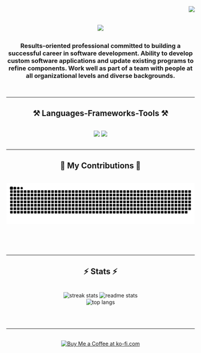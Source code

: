 <img align="right" src="https://visitor-badge.laobi.icu/badge?page_id=joyelsebastian.joyelsebastian" />

<h1 align="center">
    <img src="https://readme-typing-svg.herokuapp.com/?font=Righteous&size=35&center=true&vCenter=true&width=500&height=70&duration=4000&lines=Hi+There!+👋;+I'm+Joyel+Sebastian!;" />
</h1>

<h3 align="center">Results-oriented professional committed to building a successful career in software development. Ability to develop custom software applications and update existing programs to refine components. Work well as part of a team with people at all organizational levels and diverse backgrounds.</h3>

<br/>
 

 <hr/>
 
<h2 align="center">⚒️ Languages-Frameworks-Tools ⚒️</h2>
<br/>
<div align="center">
    <img src="https://skillicons.dev/icons?i=react,bootstrap,html,css,vscode,github,git,r" />
    <img src="https://skillicons.dev/icons?i=nodejs,python,javascript,typescript,express,mongodb,c,java,mysql,flask" /><br>
</div>

<br/>
<hr/>

<div align="center">
  <h2>🐍 My Contributions 🐍</h2>
  <br>
  <img alt="snake eating my contributions" src="https://raw.githubusercontent.com/joyelsebastian/joyelsebastian/output/github-contribution-grid-snake.svg" />
  
  <br/><br/><br/>
</div>

<hr/>

<h2 align="center">⚡ Stats ⚡</h2>
<br>
<div align=center>
  <img width=390 src="https://github-readme-stats.vercel.app/api?username=joyelsebastian&theme=neon&hide_border=false&include_all_commits=true&count_private=false" alt="streak stats"/>
  <img width=390 src="https://github-readme-streak-stats.herokuapp.com/?user=joyelsebastian&theme=neon&hide_border=false" alt="readme stats" />
  <br/>
  <img width=325 align="center" src="https://github-readme-stats.vercel.app/api/top-langs/?username=joyelsebastian&theme=neon&hide_border=false&include_all_commits=true&count_private=false&layout=compact" alt="top langs" />
</div>

<br/><br/>

<hr/>

<br/>

<div align="center">
<a href='https://buymeacoffee.com/joyelsebastian' target='_blank'><img height='64' style='border:0px;height:64px;' src='https://storage.ko-fi.com/cdn/kofi1.png?v=3' border='0' alt='Buy Me a Coffee at ko-fi.com' /></a>
</div>

<br/>
